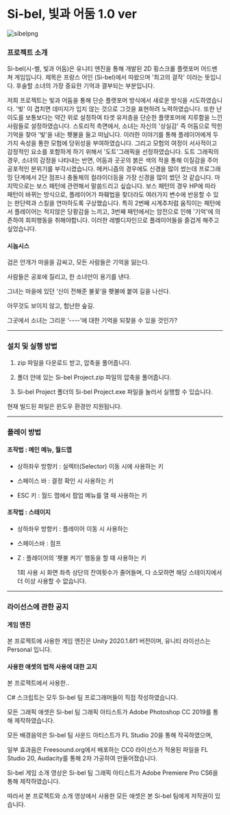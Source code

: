 # Si-bel, 빛과 어둠 1.0 ver

![sibelpng](https://user-images.githubusercontent.com/76141150/102442598-22d39480-4068-11eb-81fc-a93a0f2ac93b.png)

### 프로젝트 소개

Si-bel(시-벨, 빛과 어둠)은 유니티 엔진을 통해 개발된 2D 횡스크롤 플랫포머 어드벤쳐 게임입니다.
제목은 프랑스 어인 (Si-bel)에서 따왔으며 '최고의 걸작' 이라는 뜻입니다. 
후술할 소녀의 가장 중요한 기억과 결부되는 부분입니다.

저희 프로젝트는 빛과 어둠을 통해 단순 플랫포머 방식에서 새로운 방식을 시도하였습니다.
'빛' 이 겹치면 데미지가 입지 않는 것으로 그것을 표현하려 노력하였습니다.
또한 난이도를 보통보다는 약간 위로 설정하여 타겟 유저층을 단순한 플랫포머에 지루함을 느낀 사람들로 설정하였습니다.
스토리적 측면에서, 소녀는 자신의 '상실감' 즉 어둠으로 막힌 기억을 찾아 '빛'을 내는 횃불을 들고 떠납니다.
이러한 이야기를 통해 플레이어에게 두 가지 속성을 통한 모험에 당위성을 부여하였습니다.
그리고 모험의 여정이 서사적이고 감정적인 요소를 포함하게 하기 위해서 '도트'그래픽을 선정하였습니다.
도트 그래픽의 경우, 소녀의 감정을 나타내는 반면, 어둠과 곳곳의 붉은 색의 적을 통해 이질감을 주어 공포적인 분위기를 부각시켰습니다.
메커니즘의 경우에도 신경을 많이 썼는데 프로그래밍 단계에서 2단 점프나 충돌체의 컬라이더등을 가장 신경을 많이 썼던 것 같습니다.
마지막으로는 보스 패턴에 관련해서 말씀드리고 싶습니다. 
보스 패턴의 경우 HP에 따라 패턴이 바뀌는 방식으로, 플레이어가 파훼법을 찾더라도 여러가지 변수에 반응할 수 있는 판단력과 스킬을 연마하도록 구상했습니다.
특히 2번째 시계추처럼 움직이는 패턴에서 플레이어는 적지않은 당황감을 느끼고, 3번째 패턴에서는 암전으로 인해 '기억'에 의존하여 회피행동을 취해야합니다.
이러한 레벨디자인으로 플레이어들을 즐겁게 해주고싶었습니다.

#### 시놉시스

검은 안개가 마을을 감싸고, 모든 사람들은 기억을 잃는다.

사람들은 공포에 질리고, 한 소녀만이 용기를 낸다.

그녀는 마을에 있던 ‘신이 전해준 불꽃‘을 횃불에 붙여 길을 나선다.

아무것도 보이지 않고, 험난한 숲길.

그곳에서 소녀는 그리운 ‘----’에 대한 기억을 되찾을 수 있을 것인가? 

---

### 설치 및 실행 방법

1. zip 파일을 다운로드 받고, 압축을 풀어줍니다.

2. 폴더 안에 있는 Si-bel Project.zip 파일의 압축을 풀어줍니다.

3. Si-bel Project 폴더의 Si-bel Project.exe 파일을 눌러서 실행할 수 있습니다.

현재 빌드된 파일은 윈도우 환경만 지원됩니다.

---

### 플레이 방법

#### 조작법 : 메인 메뉴, 월드맵

- 상하좌우 방향키 :  실렉터(Selector) 이동 시에 사용하는 키

- 스페이스 바 : 결정 확인 시 사용하는 키

- ESC 키 : 월드 맵에서 팝업 메뉴를 열 때 사용하는 키

#### 조작법 : 스테이지

- 상하좌우 방향키 : 플레이어 이동 시 사용하는 

- 스페이스바 : 점프

- Z : 플레이어의 '횃불 켜기' 행동을 할 때 사용하는 키

  1회 사용 시 화면 좌측 상단의 잔여횟수가 줄어들며, 다 소모하면 해당 스테이지에서 더 이상 사용할 수 없습니다.
  
---

### 라이선스에 관한 공지

#### 게임 엔진

본 프로젝트에 사용한 게임 엔진은 Unity 2020.1.6f1 버전이며, 유니티 라이선스는 Personal 입니다.

#### 사용한 애셋의 법적 사용에 대한 고지

본 프로젝트에서 사용한..

C# 스크립트는 모두 Si-bel 팀 프로그래머들이 직접 작성하였습니다.

모든 그래픽 애셋은 Si-bel 팀 그래픽 아티스트가 Adobe Photoshop CC 2019를 통해 제작하였습니다.

모든 배경음악은 Si-bel 팀 사운드 아티스트가 FL Studio 20을 통해 작곡하였으며,

일부 효과음은 Freesound.org에서 배포하는 CC0 라이선스가 적용된 파일을 FL Studio 20, Audacity를 통해 2차 가공하여 만들어졌습니다.

Si-bel 게임 소개 영상은 Si-bel 팀 그래픽 아티스트가 Adobe Premiere Pro CS6을 통해 제작하였습니다.

따라서 본 프로젝트와 소개 영상에서 사용한 모든 애셋은 본 Si-bel 팀에게 저작권이 있습니다.
